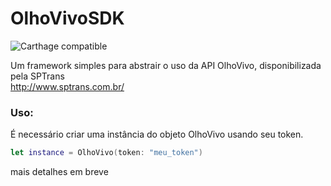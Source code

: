 # OlhoVivoSDK

![Carthage compatible](https://img.shields.io/badge/Carthage-compatible-4BC51D.svg?style=flat)

Um framework simples para abstrair o uso da API OlhoVivo, disponibilizada pela SPTrans  
http://www.sptrans.com.br/

### Uso:

É necessário criar uma instância do objeto OlhoVivo usando seu token.  
```swift
let instance = OlhoVivo(token: "meu_token")
```

mais detalhes em breve
